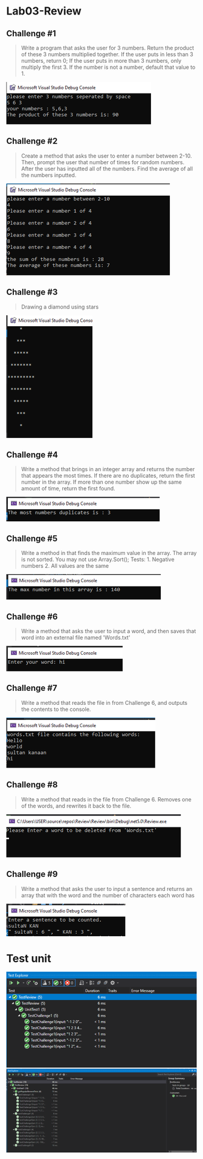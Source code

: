 # Lab03-Review

## Challenge #1
>Write a program that asks the user for 3 numbers. Return the product of these 3 numbers multiplied together. If the user puts in less than 3 numbers, return 0; If the user puts in more than 3 numbers, only multiply the first 3. If the number is not a number, default that value to 1.

![](./img/1.png)

## Challenge #2
>Create a method that asks the user to enter a number between 2-10. Then, prompt the user that number of times for random numbers. After the user has inputted all of the numbers. Find the average of all the numbers inputted.

![](./img/2.png)

## Challenge #3
>Drawing a diamond using stars

![](./img/3.png)

## Challenge #4
>Write a method that brings in an integer array and returns the number that appears the most times. If there are no duplicates, return the first number in the array. If more than one number show up the same amount of time, return the first found.

![](./img/4.png)

## Challenge #5
>Write a method in that finds the maximum value in the array. The array is not sorted. You may not use Array.Sort(); Tests: 1. Negative numbers 2. All values are the same

![](./img/5.png)

## Challenge #6
>Write a method that asks the user to input a word, and then saves that word into an external file named 'Words.txt'

![](./img/6.png)


## Challenge #7
>Write a method that reads the file in from Challenge 6, and outputs the contents to the console.

![](./img/7.png)


## Challenge #8
>Write a method that reads in the file from Challenge 6. Removes one of the words, and rewrites it back to the file.

![](./img/8.png)



## Challenge #9
>Write a method that asks the user to input a sentence and returns an array that with the word and the number of characters each word has

![](./img/9.png)

# Test unit
![](./img/test1.png)
![](./img/test.png)
